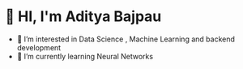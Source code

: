 # 👋 HI, I'm Aditya Bajpau

- 👀 I’m interested in Data Science , Machine Learning and backend development
- 🌱 I’m currently learning Neural Networks

<!---
Aditya-Bajpai/Aditya-Bajpai is a ✨ special ✨ repository because its `README.md` (this file) appears on your GitHub profile.
You can click the Preview link to take a look at your changes.
--->
